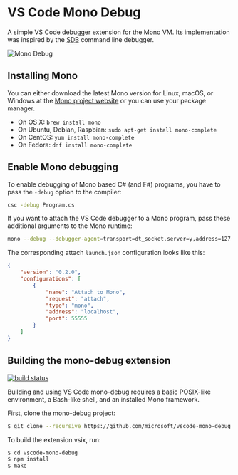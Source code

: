 # VS Code Mono Debug

A simple VS Code debugger extension for the Mono VM. Its implementation was inspired by the [SDB](https://github.com/mono/sdb) command line debugger.

![Mono Debug](images/mono-debug.png)

## Installing Mono

You can either download the latest Mono version for Linux, macOS, or Windows at the [Mono project website](https://www.mono-project.com/download/) or you can use your package manager.

* On OS X: `brew install mono`
* On Ubuntu, Debian, Raspbian: `sudo apt-get install mono-complete`
* On CentOS: `yum install mono-complete`
* On Fedora: `dnf install mono-complete`

## Enable Mono debugging

To enable debugging of Mono based C# (and F#) programs, you have to pass the `-debug` option to the compiler:

```bash
csc -debug Program.cs
```

If you want to attach the VS Code debugger to a Mono program, pass these additional arguments to the Mono runtime:

```bash
mono --debug --debugger-agent=transport=dt_socket,server=y,address=127.0.0.1:55555 Program.exe
```

The corresponding attach `launch.json` configuration looks like this:

```json
{
    "version": "0.2.0",
    "configurations": [
        {
            "name": "Attach to Mono",
            "request": "attach",
            "type": "mono",
            "address": "localhost",
            "port": 55555
        }
    ]
}
```

## Building the mono-debug extension

[![build status](https://github.com/microsoft/vscode-mono-debug/workflows/Extension%20CI/badge.svg)](https://github.com/microsoft/vscode-mono-debug/actions)

Building and using VS Code mono-debug requires a basic POSIX-like environment, a Bash-like
shell, and an installed Mono framework.

First, clone the mono-debug project:

```bash
$ git clone --recursive https://github.com/microsoft/vscode-mono-debug
```

To build the extension vsix, run:

```bash
$ cd vscode-mono-debug
$ npm install
$ make
```
